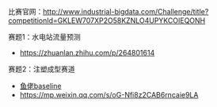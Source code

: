 比赛官网：http://www.industrial-bigdata.com/Challenge/title?competitionId=GKLEW707XP2O58KZNLO4UPYKCOIEQONH

赛题1：水电站流量预测
- https://zhuanlan.zhihu.com/p/264801614

赛题2：注塑成型赛道
- [鱼佬baseline](https://github.com/datawhalechina/competition-baseline/blob/master/competition/%E7%AC%AC%E5%9B%9B%E5%B1%8A%E5%B7%A5%E4%B8%9A%E5%A4%A7%E6%95%B0%E6%8D%AE%E5%88%9B%E6%96%B0%E7%AB%9E%E8%B5%9B%EF%BC%9A%E7%AE%97%E6%B3%95%E8%B5%9B%E9%81%93/%E6%B3%A8%E5%A1%91%E6%88%90%E5%9E%8B%E8%B5%9B%E9%81%93baseline.ipynb)
- https://mp.weixin.qq.com/s/oG-Nfi8z2CAB6rncaie9LA
